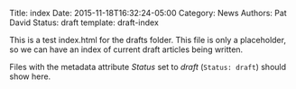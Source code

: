 Title: index
Date: 2015-11-18T16:32:24-05:00
Category: News
Authors: Pat David
Status: draft
template: draft-index

This is a test index.html for the drafts folder.
This file is only a placeholder, so we can have an index of current draft articles being written.

Files with the metadata attribute *Status* set to *draft* (`Status: draft`) should show here.
